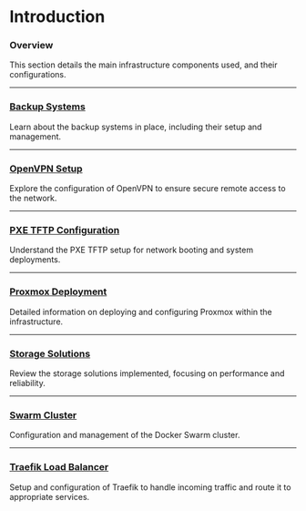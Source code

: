 # Introduction

### Overview

This section details the main infrastructure components used, and their configurations.

---

### [Backup Systems](https://docs.vnerd.nl/Infrastructure/Backup/)

Learn about the backup systems in place, including their setup and management.

---

### [OpenVPN Setup](https://docs.vnerd.nl/Infrastructure/OpenVPN/)

Explore the configuration of OpenVPN to ensure secure remote access to the network.

---

### [PXE TFTP Configuration](https://docs.vnerd.nl/Infrastructure/PXE%20TFTP/)

Understand the PXE TFTP setup for network booting and system deployments.

---

### [Proxmox Deployment](https://docs.vnerd.nl/Infrastructure/Proxmox/)

Detailed information on deploying and configuring Proxmox within the infrastructure.

---

### [Storage Solutions](https://docs.vnerd.nl/Infrastructure/Storage/)

Review the storage solutions implemented, focusing on performance and reliability.

---

### [Swarm Cluster](https://docs.vnerd.nl/Infrastructure/Swarm%20Cluster/)

Configuration and management of the Docker Swarm cluster.

---

### [Traefik Load Balancer](https://docs.vnerd.nl/Infrastructure/Traefik/)

Setup and configuration of Traefik to handle incoming traffic and route it to appropriate services.